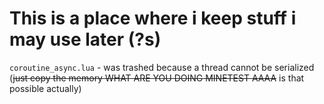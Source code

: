 # This is a place where i keep stuff i may use later (?s)

`coroutine_async.lua` - was trashed because a thread cannot be serialized (~~just copy the memory WHAT ARE YOU DOING MINETEST AAAA~~ is that possible actually)